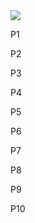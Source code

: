 
<html>
  <head>
    <meta charset="utf-8">
    <title>Mis Actividades</title>
    <link rel="stylesheet" href="estils.css">
    <meta lang="es-es">
  </head>
  <body>
  <img src="img/campo.jpg" >

  <div id="contenedor">
    <div class="pelota" id="pelota1"><p id="p1">P1</p></div>
    <div class="pelota" id="pelota2"><p id="p2">P2</p></div>
    <div class="pelota" id="pelota3"><p id="p3">P3</p></div>
    <div class="pelota" id="pelota4"><p id="p4">P4</p></div>
    <div class="pelota" id="pelota5"><p id="p5">P5</p></div>
    <div class="pelota" id="pelota6"><p id="p6">P6</p></div>
    <div class="pelota" id="pelota7"><p id="p7">P7</p></div>
    <div class="pelota" id="pelota8"><p id="p8">P8</p></div>
    <div class="pelota" id="pelota9"><p id="p9">P9</p></div>
    <div class="pelota" id="pelota10"><p id="p10">P10</p></div>
  </div>





  </body>
</html>

